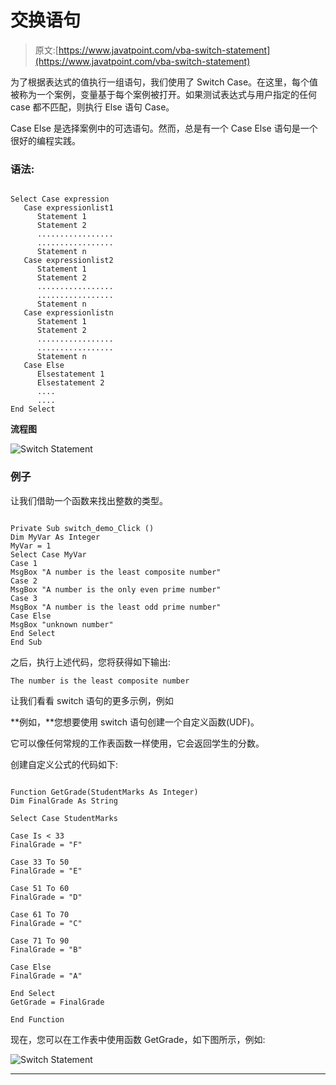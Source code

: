 # 交换语句

> 原文:[https://www.javatpoint.com/vba-switch-statement](https://www.javatpoint.com/vba-switch-statement)

为了根据表达式的值执行一组语句，我们使用了 Switch Case。在这里，每个值被称为一个案例，变量基于每个案例被打开。如果测试表达式与用户指定的任何 case 都不匹配，则执行 Else 语句 Case。

Case Else 是选择案例中的可选语句。然而，总是有一个 Case Else 语句是一个很好的编程实践。

### 语法:

```

Select Case expression
   Case expressionlist1
      Statement 1
      Statement 2
      .................
      .................
      Statement n
   Case expressionlist2
      Statement 1
      Statement 2
      .................
      .................
      Statement n
   Case expressionlistn
      Statement 1
      Statement 2
      .................
      .................
      Statement n
   Case Else
      Elsestatement 1
      Elsestatement 2
      ....
      ....
End Select

```

**流程图**

![Switch Statement](../Images/ede21f6971a21a9aa4b0eb8bceefa0cd.png)

### 例子

让我们借助一个函数来找出整数的类型。

```

Private Sub switch_demo_Click ()
Dim MyVar As Integer
MyVar = 1
Select Case MyVar
Case 1
MsgBox "A number is the least composite number"
Case 2
MsgBox "A number is the only even prime number"
Case 3
MsgBox "A number is the least odd prime number"
Case Else 
MsgBox "unknown number"
End Select
End Sub 

```

之后，执行上述代码，您将获得如下输出:

```
The number is the least composite number 

```

让我们看看 switch 语句的更多示例，例如

**例如，**您想要使用 switch 语句创建一个自定义函数(UDF)。

它可以像任何常规的工作表函数一样使用，它会返回学生的分数。

创建自定义公式的代码如下:

```

Function GetGrade(StudentMarks As Integer)
Dim FinalGrade As String

Select Case StudentMarks

Case Is < 33
FinalGrade = "F"

Case 33 To 50
FinalGrade = "E"

Case 51 To 60
FinalGrade = "D"

Case 61 To 70
FinalGrade = "C"

Case 71 To 90
FinalGrade = "B"

Case Else
FinalGrade = "A"

End Select
GetGrade = FinalGrade

End Function

```

现在，您可以在工作表中使用函数 GetGrade，如下图所示，例如:

![Switch Statement](../Images/e3460ddc55121fec411320e6a68d7a9f.png)

* * *
